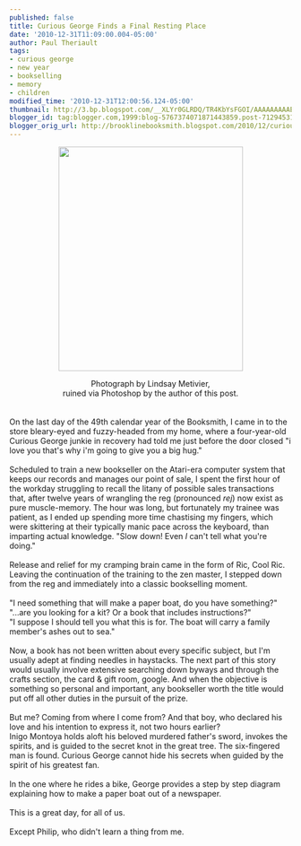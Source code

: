 ```yaml
---
published: false
title: Curious George Finds a Final Resting Place
date: '2010-12-31T11:09:00.004-05:00'
author: Paul Theriault
tags:
- curious george
- new year
- bookselling
- memory
- children
modified_time: '2010-12-31T12:00:56.124-05:00'
thumbnail: http://3.bp.blogspot.com/__XLYr0GLRDQ/TR4KbYsFGOI/AAAAAAAAAE8/9WFZO4rzLKs/s72-c/jackyellowhat.jpg
blogger_id: tag:blogger.com,1999:blog-5767374071871443859.post-7129453113344203864
blogger_orig_url: http://brooklinebooksmith.blogspot.com/2010/12/curious-george-finds-final-resting.html
---
```


<a onblur="try {parent.deselectBloggerImageGracefully();} catch(e) {}" href="http://3.bp.blogspot.com/__XLYr0GLRDQ/TR4KbYsFGOI/AAAAAAAAAE8/9WFZO4rzLKs/s1600/jackyellowhat.jpg"><img style="display:block; margin:0px auto 10px; text-align:center;cursor:pointer; cursor:hand;width: 329px; height: 400px;" src="http://3.bp.blogspot.com/__XLYr0GLRDQ/TR4KbYsFGOI/AAAAAAAAAE8/9WFZO4rzLKs/s400/jackyellowhat.jpg" border="0" alt="" id="BLOGGER_PHOTO_ID_5556890455821850850" /></a><div style="text-align: center;"><span class="Apple-style-span" >Photograph by Lindsay Metivier, </span></div><div style="text-align: center;"><span class="Apple-style-span" >ruined via Photoshop by the author of this post.</span></div><br /><br />On the last day of the 49th calendar year of the Booksmith, I came in to the store bleary-eyed and fuzzy-headed from my home, where a  four-year-old Curious George junkie in recovery had told me just before the door closed "i love you that's why i'm going to give you a big hug."<br /><br />Scheduled to train a new bookseller on the Atari-era computer system that keeps our records and manages our point of sale, I spent the first hour of the workday struggling to recall the litany of possible sales transactions that, after twelve years of wrangling the reg (pronounced <i>rej</i>) now exist as pure muscle-memory.  The hour was long, but fortunately my trainee was patient, as I ended up spending more time chastising my fingers, which were skittering at their typically manic pace across the keyboard, than imparting actual knowledge.  "Slow down!  Even<i> I </i>can't tell what you're doing."<br /><br />Release and relief for my cramping brain came in the form of Ric, Cool Ric.  Leaving the continuation of the training to the zen master, I stepped down from the reg and immediately into a classic bookselling moment.<br /><br />"I need something that will make a paper boat, do you have something?"<br />"...are you looking for a kit?  Or a book that includes instructions?"<br />"I suppose I should tell you what this is for.  The boat will carry a family member's ashes out to sea."<br /><br />Now, a book has not been written about every specific subject, but I'm usually adept at finding needles in haystacks.  The next part of this story would usually involve extensive searching down byways and through the crafts section, the card &amp; gift room, google.  And when the objective is something so personal and important, any bookseller worth the title would put off all other duties in the pursuit of the prize.<br /><br />But me?  Coming from where I come from?  And that boy, who declared his love and his intention to express it, not two hours earlier? <br />Inigo Montoya holds aloft his beloved murdered father's sword, invokes the spirits, and is guided to the secret knot in the great tree.  The six-fingered man is found.  Curious George cannot hide his secrets when guided by the spirit of his greatest fan.<br /><br />In the one where he rides a bike, George provides a step by step diagram explaining how to make a paper boat out of a newspaper.<br /><br />This is a great day, for all of us.<br /><br />Except Philip, who didn't learn a thing from me.